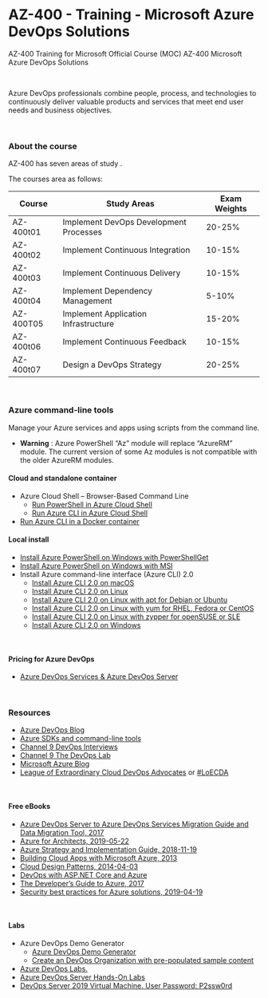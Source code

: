 # AZ-400 - Training - Microsoft Azure DevOps Solutions
AZ-400 Training for Microsoft Official Course (MOC) AZ-400 Microsoft Azure DevOps Solutions

<br>

Azure DevOps professionals combine people, process, and technologies to continuously deliver valuable products and services that meet end user needs and business objectives.

<br>

### About the course
AZ-400 has seven areas of study .

The courses area as follows:
 
| Course | Study Areas | Exam Weights |
| --- | --- | --- |
| AZ-400t01 | Implement DevOps Development Processes | 20-25% |
| AZ-400t02 | Implement Continuous Integration | 10-15% |
| AZ-400t03 | Implement Continuous Delivery | 10-15% |
| AZ-400t04 | Implement Dependency Management | 5-10% |
| AZ-400T05 | Implement Application Infrastructure | 15-20% |
| AZ-400t06 | Implement Continuous Feedback | 10-15% |
| AZ-400t07 | Design a DevOps Strategy | 20-25% |


 
<br>
 
 ### Azure command-line tools
 Manage your Azure services and apps using scripts from the command line.
  * **Warning** : Azure PowerShell “Az” module will replace “AzureRM” module. The current version of some Az modules is not compatible with the older AzureRM modules.

 
 
 #### Cloud and standalone container
  * Azure Cloud Shell – Browser-Based Command Line 
     * [Run PowerShell in Azure Cloud Shell](https://shell.azure.com/)
     * [Run Azure CLI in Azure Cloud Shell](https://shell.azure.com/)
  * [Run Azure CLI in a Docker container](https://docs.microsoft.com/en-us/cli/azure/run-azure-cli-docker)
 
 
 
 #### Local install
  * [Install Azure PowerShell on Windows with PowerShellGet](https://docs.microsoft.com/en-us/powershell/azure/install-az-ps)
  * [Install Azure PowerShell on Windows with MSI](https://docs.microsoft.com/en-us/powershell/azure/install-az-ps)
  * Install Azure command-line interface (Azure CLI) 2.0
    * [Install Azure CLI 2.0 on macOS](https://docs.microsoft.com/en-us/cli/azure/install-azure-cli-macos)
    * [Install Azure CLI 2.0 on Linux](https://docs.microsoft.com/en-us/cli/azure/install-azure-cli-linux)
    * [Install Azure CLI 2.0 on Linux with apt for Debian or Ubuntu](https://docs.microsoft.com/en-us/cli/azure/install-azure-cli-apt)
    * [Install Azure CLI 2.0 on Linux with yum for RHEL, Fedora or CentOS](https://docs.microsoft.com/en-us/cli/azure/install-azure-cli-yum)
    * [Install Azure CLI 2.0 on Linux with zypper for openSUSE or SLE](https://docs.microsoft.com/en-us/cli/azure/install-azure-cli-zypper)
    * [Install Azure CLI 2.0 on Windows](https://docs.microsoft.com/en-us/cli/azure/install-azure-cli-windows)
  
<br>


 #### Pricing for Azure DevOps
 * [Azure DevOps Services & Azure DevOps Server](https://azure.microsoft.com/en-us/pricing/details/devops/azure-devops-services/)

<br>


### Resources
 * [Azure DevOps Blog](https://devblogs.microsoft.com/devops/) 
 * [Azure SDKs and command-line tools](https://azure.microsoft.com/en-us/downloads/)
 * [Channel 9 DevOps Interviews](https://channel9.msdn.com/Blogs/DevOps-Interviews)
 * [Channel 9 The DevOps Lab](https://channel9.msdn.com/Shows/DevOps-Lab)
 * [Microsoft Azure Blog](https://azure.microsoft.com/en-us/blog/)
 * [League of Extraordinary Cloud DevOps Advocates](http://leagueofextraordinaryclouddevopsadvocates.com/) or [#LoECDA](http://loecda.com/)


 
<br>


#### Free eBooks
 * [Azure DevOps Server to Azure DevOps Services Migration Guide and Data Migration Tool, 2017](https://www.microsoft.com/en-us/download/details.aspx?id=54274)
 * [Azure for Architects, 2019-05-22](https://azure.microsoft.com/en-us/resources/azure-for-architects/)
 * [Azure Strategy and Implementation Guide, 2018-11-19](https://azure.microsoft.com/en-us/resources/azure-strategy-and-implementation-guide/en-us/)
 * [Building Cloud Apps with Microsoft Azure, 2013](http://download.microsoft.com/download/8/F/4/8F485F6E-EA78-43B5-84DE-1392EAB13779/Microsoft_Press_eBook_Building_Cloud_Apps_with%20Microsoft_Azure_PDF.pdf)
 * [Cloud Design Patterns, 2014-04-03](https://www.microsoft.com/en-us/download/details.aspx?id=42026)
 * [DevOps with ASP.NET Core and Azure](https://aka.ms/devopsbook)
 * [The Developer’s Guide to Azure, 2017](https://azure.microsoft.com/en-us/campaigns/developer-guide/)
 * [Security best practices for Azure solutions, 2019-04-19](https://azure.microsoft.com/en-us/resources/security-best-practices-for-azure-solutions/)
 
<br>


#### Labs
 * Azure DevOps Demo Generator
   * [Azure DevOps Demo Generator](https://azuredevopsdemogenerator.azurewebsites.net/)
   * [Create an DevOps Organization with pre-populated sample content](https://docs.microsoft.com/en-us/azure/devops/demo-gen/use-demo-generator-v2)
 * [Azure DevOps Labs.](https://www.azuredevopslabs.com/)
 * [Azure DevOps Server Hands-On Labs](https://www.azuredevopslabs.com/labs/devopsserver/)
 * [DevOps Server 2019 Virtual Machine. User Password: P2ssw0rd](https://www.azuredevopslabs.com/labs/devopsserver/devopsvmdownload/)
